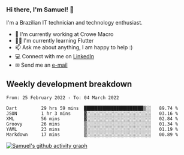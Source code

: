 ### Hi there, I'm Samuel! 👋

I'm a Brazilian IT technician and technology enthusiast.

- 🏢 I'm currently working at Crowe Macro
- 👨‍💻 I'm currently learning Flutter
- 📫 Ask me about anything, I am happy to help :)
- 💻 Connect with me on [LinkedIn](https://www.linkedin.com/in/samuel-s-marques/)
- ✉ Send me an [e-mail](mailto:samuel.s.marques@protonmail.com)

## Weekly development breakdown
<!--START_SECTION:waka-->

```text
From: 25 February 2022 - To: 04 March 2022

Dart         29 hrs 59 mins  ██████████████████████▒░░   89.74 %
JSON         1 hr 3 mins     ▓░░░░░░░░░░░░░░░░░░░░░░░░   03.16 %
XML          56 mins         ▓░░░░░░░░░░░░░░░░░░░░░░░░   02.84 %
Groovy       26 mins         ▒░░░░░░░░░░░░░░░░░░░░░░░░   01.34 %
YAML         23 mins         ▒░░░░░░░░░░░░░░░░░░░░░░░░   01.19 %
Markdown     17 mins         ▒░░░░░░░░░░░░░░░░░░░░░░░░   00.89 %
```

<!--END_SECTION:waka-->

[![Samuel's github activity graph](https://activity-graph.herokuapp.com/graph?username=samuel-s-marques&theme=react-dark)](https://github.com/samuel-s-marques)
